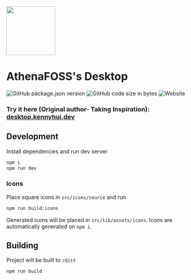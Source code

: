 <img src="https://github.com/user-attachments/assets/0d6a5000-5509-4cd6-927e-e0a4bf23edf2" height=128>

# AthenaFOSS's Desktop

![GitHub package.json version](https://img.shields.io/github/package-json/v/khui0/kennyhui-desktop?color=%23600cae&)
![GitHub code size in bytes](https://img.shields.io/github/languages/code-size/khui0/kennyhui-desktop?color=%23600cae&)
![Website](https://img.shields.io/website?url=https%3A%2F%2Fdesktop.kennyhui.dev%2F&color=%23600cae)

### Try it here (Original author- Taking Inspiration): [desktop.kennyhui.dev](https://desktop.kennyhui.dev/)

## Development

Install dependencies and run dev server

```bash
npm i
npm run dev
```

### Icons

Place square icons in `src/icons/source` and run

```bash
npm run build:icons
```

Generated icons will be placed in `src/lib/assets/icons`. Icons are automatically generated on `npm i`.

## Building

Project will be built to `/dist`

```bash
npm run build
```
